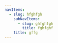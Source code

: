 ```yaml
---
navItems:
  - slug: hfghfgh
    subNavItems:
      - slug: ghfghfgh
        title: fghfghf
    title: gffg
---
```


